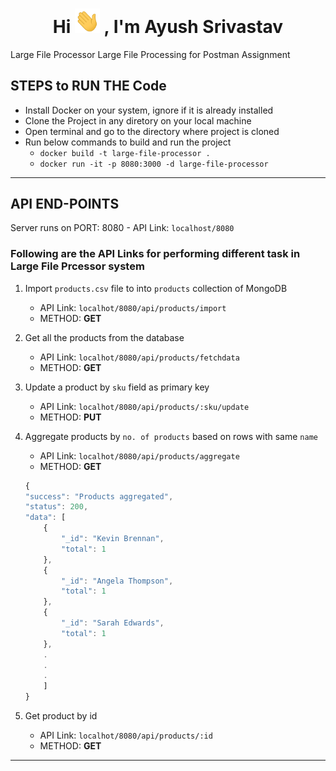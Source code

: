 <h1 align="center">Hi <a target="_blank" rel="noopener noreferrer">
    <img src="https://raw.githubusercontent.com/ABSphreak/ABSphreak/master/gifs/Hi.gif" width="40px" />
  </a>, I'm Ayush Srivastav</h1>
  Large File Processor
  Large File Processing for Postman Assignment
  
  ## STEPS to RUN THE Code
  
  - Install Docker on your system, ignore if it is already installed
  - Clone the Project in any diretory on your local machine
  - Open terminal and go to the directory where project is cloned
  - Run below commands to build and run the project
      - `docker build -t large-file-processor .`
      - `docker run -it -p 8080:3000 -d large-file-processor`
---
## API END-POINTS

  Server runs on PORT: 8080
      - API Link: `localhost/8080`
### Following are the API Links for performing different task in Large File Prcessor system
1. Import `products.csv` file to into `products` collection of MongoDB
    - API Link: `localhot/8080/api/products/import`
    - METHOD: **GET**
  
2. Get all the products from the database
    - API Link: `localhot/8080/api/products/fetchdata`
    - METHOD: **GET**
  
3. Update a product by `sku` field as primary key
    - API Link: `localhot/8080/api/products/:sku/update`
    - METHOD: **PUT**
  
4. Aggregate products by `no. of products` based on rows with same `name`
    - API Link: `localhot/8080/api/products/aggregate`
    - METHOD: **GET**
    ```javascript
    {
    "success": "Products aggregated",
    "status": 200,
    "data": [
        {
            "_id": "Kevin Brennan",
            "total": 1
        },
        {
            "_id": "Angela Thompson",
            "total": 1
        },
        {
            "_id": "Sarah Edwards",
            "total": 1
        },
        .
        .
        .
        ]
    }
    ```
  
5. Get product by id
    - API Link: `localhot/8080/api/products/:id`
    - METHOD: **GET**
  

---

  
